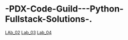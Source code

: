 # -PDX-Code-Guild---Python-Fullstack-Solutions-.
[LAb_02](Lab_02.py)
[Lab_03](Solutions/Lab_03_Grading.py)
[Lab_04](Solutions/Lab_04_Magic_8_Ball.py)

